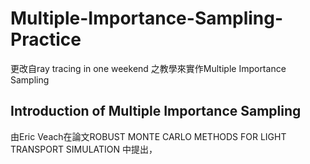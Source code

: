 # Multiple-Importance-Sampling-Practice
更改自ray tracing in one weekend 之教學來實作Multiple Importance Sampling
## Introduction of Multiple Importance Sampling
由Eric Veach在論文ROBUST MONTE CARLO METHODS FOR LIGHT TRANSPORT SIMULATION 中提出，

